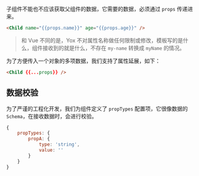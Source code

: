 子组件不能也不应该获取父组件的数据，它需要的数据，必须通过 `props` 传递进来。

```html
<Child name="{{props.name}}" age="{{props.age}}" />
```

> 和 Vue 不同的是，Yox 不对属性名称做任何限制或修改，模板写的是什么，组件接收到的就是什么，不存在 `my-name` 转换成 `myName` 的情况。

为了方便传入一个对象的多项数据，我们支持了属性延展，如下：

```html
<Child {{...props}} />
```

## 数据校验

为了严谨的工程化开发，我们为组件定义了 `propTypes` 配置项，它很像数据的 `Schema`，在接收数据时，会进行校验。

```js
{
    propTypes: {
        propA: {
            type: 'string',
            value: ''
        }
    }
}
```




